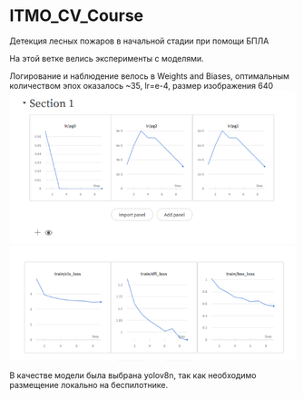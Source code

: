 # ITMO_CV_Course

Детекция лесных пожаров в начальной стадии при помощи БПЛА

На этой ветке велись эксперименты с моделями.

Логирование и наблюдение велось в Weights and Biases, оптимальным количеством эпох оказалось ~35, lr=e-4, размер изображения 640
![png](Assets/lr.PNG)
![Alt Text](Assets/loss.PNG)

В качестве модели была выбрана yolov8n, так как необходимо размещение локально на беспилотнике.

